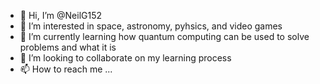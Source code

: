 - 👋 Hi, I’m @NeilG152
- 👀 I’m interested in space, astronomy, pyhsics, and video games
- 🌱 I’m currently learning how quantum computing can be used to solve problems and what it is
- 💞️ I’m looking to collaborate on my learning process
- 📫 How to reach me ...

<!---
NeilG152/NeilG152 is a ✨ special ✨ repository because its `README.md` (this file) appears on your GitHub profile.
You can click the Preview link to take a look at your changes.
--->
